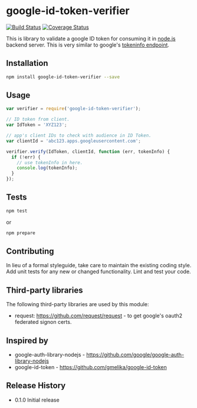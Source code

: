 # google-id-token-verifier

[![Build Status][travisimg]][travis]
[![Coverage Status][coverallsimg]][coveralls]

This is library to validate a google ID token for consuming it in [node.js][node] backend server.
This is very similar to google's [tokeninfo endpoint][tokeninfo].

## Installation

```bash
npm install google-id-token-verifier --save
```

## Usage

```js
var verifier = require('google-id-token-verifier');

// ID token from client.
var IdToken = 'XYZ123';

// app's client IDs to check with audience in ID Token.
var clientId = 'abc123.apps.googleusercontent.com';

verifier.verify(IdToken, clientId, function (err, tokenInfo) {
  if (!err) {
    // use tokenInfo in here.
    console.log(tokenInfo);
  }
});
```

## Tests

```bash
npm test
```
or
```bash
npm prepare
```

## Contributing

In lieu of a formal styleguide, take care to maintain the existing coding style.
Add unit tests for any new or changed functionality. Lint and test your code.

## Third-party libraries

The following third-party libraries are used by this module:

* request: https://github.com/request/request - to get google's oauth2 federated signon certs.

## Inspired by

* google-auth-library-nodejs - https://github.com/google/google-auth-library-nodejs
* google-id-token - https://github.com/gmelika/google-id-token

## Release History

* 0.1.0 Initial release

[travisimg]: https://travis-ci.org/maeltm/node-google-id-token-verifier.svg?branch=master
[travis]: https://travis-ci.org/maeltm/node-google-id-token-verifier
[coverallsimg]: https://coveralls.io/repos/maeltm/node-google-id-token-verifier/badge.svg?branch=master&service=github
[coveralls]: https://coveralls.io/github/maeltm/node-google-id-token-verifier?branch=master
[node]: http://nodejs.org/
[tokeninfo]: https://www.googleapis.com/oauth2/v3/tokeninfo
